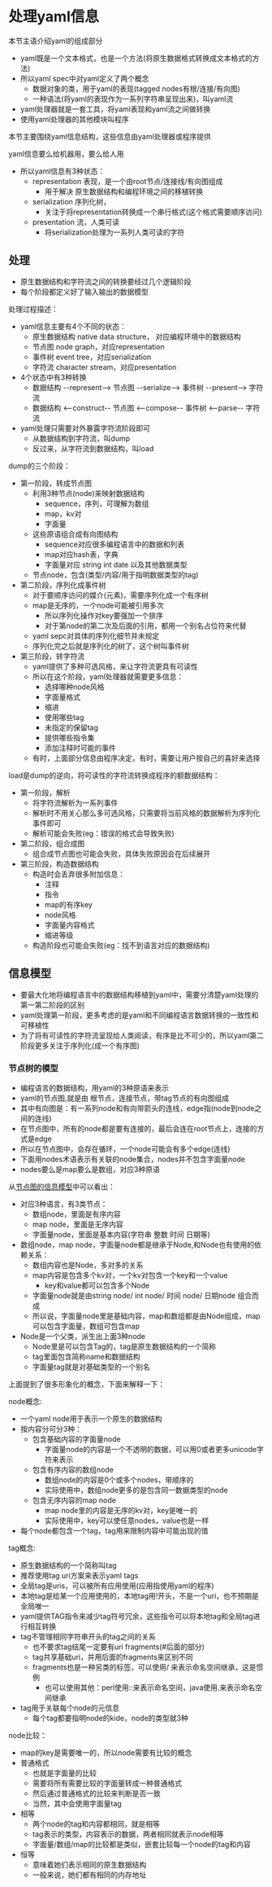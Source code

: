 # 处理yaml信息

本节主语介绍yaml的组成部分

- yaml既是一个文本格式，也是一个方法(将原生数据格式转换成文本格式的方法)
- 所以yaml spec中对yaml定义了两个概念
  - 数据对象的类，用于yaml的表现(tagged nodes有根/连接/有向图)
  - 一种语法(将yaml的表现作为一系列字符串呈现出来)，叫yaml流
- yaml处理器就是一套工具，将yaml表现和yaml流之间做转换
- 使用yaml处理器的其他模块叫程序

本节主要围绕yaml信息结构，这些信息由yaml处理器或程序提供

yaml信息要么给机器用，要么给人用
- 所以yaml信息有3种状态：
  - representation 表现，是一个由root节点/连接线/有向图组成
    - 用于解决 原生数据结构和编程环境之间的移植转换
  - serialization 序列化树，
    - 关注于将representation转换成一个串行格式(这个格式需要顺序访问)
  - presentation 流，人类可读
    - 将serialization处理为一系列人类可读的字符

## 处理

- 原生数据结构和字符流之间的转换要经过几个逻辑阶段
- 每个阶段都定义好了输入输出的数据模型

处理过程描述：
- yaml信息主要有4个不同的状态：
  - 原生数据结构 native data structure， 对应编程环境中的数据结构
  - 节点图 node graph，对应representation
  - 事件树 event tree，对应serialization
  - 字符流 character stream，对应presentation
- 4个状态中有3种转换
  - 数据结构 --represent--> 节点图 --serialize--> 事件树 --present--> 字符流
  - 数据结构 <--construct-- 节点图 <--compose--   事件树 <--parse--   字符流
- yaml处理只需要对外暴露字符流阶段即可
  - 从数据结构到字符流，叫dump
  - 反过来，从字符流到数据结构，叫load

dump的三个阶段：
- 第一阶段，转成节点图
  - 利用3种节点(node)来映射数据结构
    - sequence，序列，可理解为数组
    - map，kv对
    - 字面量
  - 这些原语组合成有向图结构
    - sequence对应很多编程语言中的数据和列表
    - map对应hash表，字典
    - 字面量对应 string int date 以及其他数据类型
  - 节点node，包含(类型/内容/用于指明数据类型的tag)
- 第二阶段，序列化成事件树
  - 对于要顺序访问的媒介(元素)，需要序列化成一个有序树
  - map是无序的，一个node可能被引用多次
    - 所以序列化操作对key要强加一个排序
    - 对于第node的第二次及后面的引用，都用一个别名占位符来代替
  - yaml sepc对具体的序列化细节并未规定
  - 序列化完之后就是序列化的树了，这个树叫事件树
- 第三阶段，转字符流
  - yaml提供了多种可选风格，来让字符流更具有可读性
  - 所以在这个阶段，yaml处理器就需要更多信息：
    - 选择哪种node风格
    - 字面量格式
    - 缩进
    - 使用哪些tag
    - 未指定的保留tag
    - 提供哪些指令集
    - 添加注释时可能的事件
  - 有时，上面部分信息由程序决定，有时，需要让用户按自己的喜好来选择

load是dump的逆向，将可读性的字符流转换成程序的额数据结构：
- 第一阶段，解析
  - 将字符流解析为一系列事件
  - 解析时不用关心那么多可选风格，只需要将当前风格的数据解析为序列化事件即可
  - 解析可能会失败(eg：错误的格式会导致失败)
- 第二阶段，组合成图
  - 组合成节点图也可能会失败，具体失败原因会在后续展开
- 第三阶段，构造数据结构
  - 构造时会丢弃很多附加信息：
    - 注释
    - 指令
    - map的有序key
    - node风格
    - 字面量内容格式
    - 缩进等级
  - 构造阶段也可能会失败(eg：找不到语言对应的数据结构)

## 信息模型

- 要最大化地将编程语言中的数据结构移植到yaml中，需要分清楚yaml处理的第一第二阶段的区别
- yaml处理第一阶段，更多考虑的是yaml和不同编程语言数据转换的一致性和可移植性
- 为了将有可读性的字符流呈现给人类阅读，有序是比不可少的，所以yaml第二阶段更多关注于序列化(成一个有序图)

### 节点树的模型

- 编程语言的数据结构，用yaml的3种原语来表示
- yaml的节点图,就是由 根节点，连接节点，带tag节点的有向图组成
- 其中有向图是：有一系列node和有向带箭头的连线，edge指(node到node之间的连线)
- 在节点图中，所有的node都是要有连接的，最后会连在root节点上，连接的方式是edge
- 所以在节点图中，会存在循环，一个node可能会有多个edge(连线)
- 下面用nodes术语表示有关联的node集合，nodes并不包含字面量node
- nodes要么是map要么是数组，对应3种原语

从[节点图的信息模型](https://yaml.org/spec/1.2/spec.html#id2763754)中可以看出：
- 对应3种语言，有3类节点：
  - 数组node，里面是有序内容
  - map node，里面是无序内容
  - 字面量node，里面是基本内容(字符串 整数 时间 日期等)
- 数组node，map node，字面量node都是继承于Node,和Node也有使用的依赖关系：
  - 数组内容也是Node，多对多的关系
  - map内容是包含多个kv对，一个kv对包含一个key和一个value
    - key和value都可以包含多个Node
  - 字面量node就是由string node/ int node/ 时间 node/ 日期node 组合而成
  - 所以说，字面量node里是基础内容，map和数组都是由Node组成，map可以包含字面量，数组可包含map
- Node是一个父类，派生出上面3种node
  - Node里是可以包含Tag的，tag是原生数据结构的一个简称
  - tag里面包含简称name和数据结构
  - 字面量tag就是对基础类型的一个别名

上面提到了很多形象化的概念，下面来解释一下：

node概念:
- 一个yaml node用于表示一个原生的数据结构
- 按内容分可分3种：
  - 包含基础内容的字面量node
    - 字面量node的内容是一个不透明的数据，可以用0或者更多unicode字符来表示
  - 包含有序内容的数组node
    - 数组node的内容是0个或多个nodes，带顺序的
    - 实际使用中，数组node更多的是包含同一数据类型的node
  - 包含无序内容的map node
    - map node里的内容是无序的kv对，key是唯一的
    - 实际使用中，key可以使任意nodes，value也是一样
- 每个node都包含一个tag，tag用来限制内容中可能出现的值

tag概念:
- 原生数据结构的一个简称叫tag
- 推荐使用tag uri方案来表示yaml tags
- 全局tag是uris，可以被所有应用使用(应用指使用yaml的程序)
- 本地tag是给某一个应用使用的，本地tag用!开头，不是一个uri，也不预期是全局唯一
- yaml提供TAG指令来减少tag符号冗余，这些指令可以将本地tag和全局tag进行相互转换
- tag不管理相同字符串开头的tag之间的关系
  - 也不要求tag结尾一定要有uri fragments(#后面的部分)
  - tag共享基础uri，并用后面的fragments来区别不同
  - fragments也是一种另类的标签，可以使用/ 来表示命名空间继承，这是惯例
    - 也可以使用其他：perl使用::来表示命名空间，java使用.来表示命名空间继承
- tag用于关联每个node的元信息
  - 每个tag都要指明node的kide，node的类型就3种

node比较：
- map的key是需要唯一的，所以node需要有比较的概念
- 普通格式
  - 也就是字面量的比较
  - 需要将所有需要比较的字面量转成一种普通格式
  - 然后通过普通格式的比较来判断是否一致
  - 当然，其中会使用字面量tag
- 相等
  - 两个node的tag和内容都相同，就是相等
  - tag表示的类型，内容表示的数据，两者相同就表示node相等
  - 字面量/数组/map的比较都是类似，嵌套比较每一个node的tag和内容
- 恒等
  - 意味着她们表示相同的原生数据结构
  - 一般来说，她们都有相同的内存地址


  





